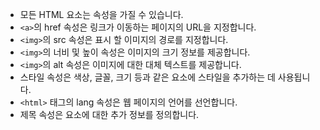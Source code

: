 * 모든 HTML 요소는 속성을 가질 수 있습니다.
* ```<a>```의 href 속성은 링크가 이동하는 페이지의 URL을 지정합니다.
* ```<img>```의 src 속성은 표시 할 이미지의 경로를 지정합니다.
* ```<img>```의 너비 및 높이 속성은 이미지의 크기 정보를 제공합니다.
* ```<img>```의 alt 속성은 이미지에 대한 대체 텍스트를 제공합니다.
* 스타일 속성은 색상, 글꼴, 크기 등과 같은 요소에 스타일을 추가하는 데 사용됩니다.
* ```<html>``` 태그의 lang 속성은 웹 페이지의 언어를 선언합니다.
* 제목 속성은 요소에 대한 추가 정보를 정의합니다.